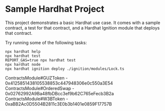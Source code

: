 # Sample Hardhat Project

This project demonstrates a basic Hardhat use case. It comes with a sample contract, a test for that contract, and a Hardhat Ignition module that deploys that contract.

Try running some of the following tasks:

```shell
npx hardhat help
npx hardhat test
REPORT_GAS=true npx hardhat test
npx hardhat node
npx hardhat ignition deploy ./ignition/modules/Lock.ts
```


ContractsModule#GUZToken - 0x4125851438105538853c447948306e0c550a3E54
ContractsModule#OrderedSwap - 0x02762992A9Ba48fbDBcc3ef9b62C765eFecb3B2a
ContractsModule#W3BToken - 0xaBB2Ac0D5504B2811c3E0b3b1401e0859F17757B
